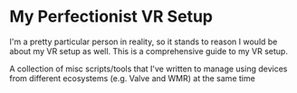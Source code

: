 # My Perfectionist VR Setup
I'm a pretty particular person in reality, so it stands to reason I would be about my VR setup as well. This is a comprehensive guide to my VR setup. 

A collection of misc scripts/tools that I've written to manage using devices from different ecosystems (e.g. Valve and WMR) at the same time
